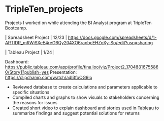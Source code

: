 # TripleTen_projects
Projects I worked on while attending the BI Analyst program at TripleTen Bootcamp.

| Spreadsheet Project | 12/23 |
https://docs.google.com/spreadsheets/d/1-ARTIDR_mRWiSXeE4reG6Qy204XO6raobcEHZoXy-So/edit?usp=sharing  

| Tableau Project | 1/24 |

Dashboard: https://public.tableau.com/app/profile/tina.loo/viz/Project2_17048316755860/Story1?publish=yes 
Presentation: https://clipchamp.com/watch/adI3foOG9lo 
- Reviewed database to create calculations and parameters applicable to specific situations 
- Compiled charts and graphs to show visuals to stakeholders concerning the reasons for issues
- Created short video to explain dashboard and stories used in Tableau to summarize findings and suggest potential solutions for returns
